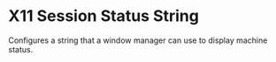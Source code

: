 X11 Session Status String
=========================

Configures a string that a window manager can use to display machine status.
